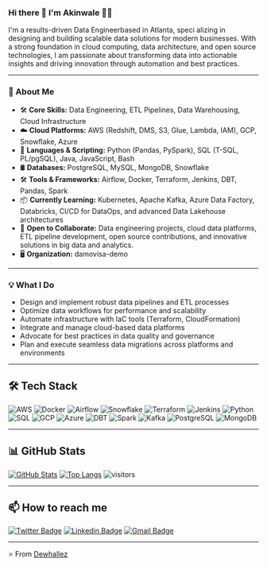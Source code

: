 ### Hi there 👋 I'm Akinwale 👨‍💻

I'm a results-driven Data Engineerbased in Atlanta, speci alizing in designing and building scalable data solutions for modern businesses. With a strong foundation in cloud computing, data architecture, and open source technologies, I am passionate about transforming data into actionable insights and driving innovation through automation and best practices.

---

### 🚀 About Me

- 🛠️ **Core Skills:** Data Engineering, ETL Pipelines, Data Warehousing, Cloud Infrastructure
- ☁️ **Cloud Platforms:** AWS (Redshift, DMS, S3, Glue, Lambda, IAM), GCP, Snowflake, Azure
- 🐍 **Languages & Scripting:** Python (Pandas, PySpark), SQL (T-SQL, PL/pgSQL), Java, JavaScript, Bash
- 🛢️ **Databases:** PostgreSQL, MySQL, MongoDB, Snowflake
- 🛠️ **Tools & Frameworks:** Airflow, Docker, Terraform, Jenkins, DBT, Pandas, Spark
- 📦 **Currently Learning:** Kubernetes, Apache Kafka, Azure Data Factory, Databricks, CI/CD for DataOps, and advanced Data Lakehouse architectures
- 🤝 **Open to Collaborate:** Data engineering projects, cloud data platforms, ETL pipeline development, open source contributions, and innovative solutions in big data and analytics.
- 🖥️ **Organization:** damovisa-demo

---

### 💡 What I Do

- Design and implement robust data pipelines and ETL processes
- Optimize data workflows for performance and scalability
- Automate infrastructure with IaC tools (Terraform, CloudFormation)
- Integrate and manage cloud-based data platforms
- Advocate for best practices in data quality and governance
- Plan and execute seamless data migrations across platforms and environments

---

## 🛠️ Tech Stack

![AWS](https://img.shields.io/badge/AWS-232F3E?style=for-the-badge&logo=amazon-aws&logoColor=white)
![Docker](https://img.shields.io/badge/Docker-2496ED?style=for-the-badge&logo=docker&logoColor=white)
![Airflow](https://img.shields.io/badge/Apache%20Airflow-017CEE?style=for-the-badge&logo=apache-airflow&logoColor=white)
![Snowflake](https://img.shields.io/badge/Snowflake-29B5E8?style=for-the-badge&logo=snowflake&logoColor=white)
![Terraform](https://img.shields.io/badge/Terraform-7B42BC?style=for-the-badge&logo=terraform&logoColor=white)
![Jenkins](https://img.shields.io/badge/Jenkins-D24939?style=for-the-badge&logo=jenkins&logoColor=white)
![Python](https://img.shields.io/badge/Python-3776AB?style=for-the-badge&logo=python&logoColor=white)
![SQL](https://img.shields.io/badge/SQL-4479A1?style=for-the-badge&logo=postgresql&logoColor=white)
![GCP](https://img.shields.io/badge/GCP-4285F4?style=for-the-badge&logo=google-cloud&logoColor=white)
![Azure](https://img.shields.io/badge/Azure-0078D4?style=for-the-badge&logo=microsoft-azure&logoColor=white)
![DBT](https://img.shields.io/badge/dbt-FF694B?style=for-the-badge&logo=dbt&logoColor=white)
![Spark](https://img.shields.io/badge/Apache%20Spark-E25A1C?style=for-the-badge&logo=apachespark&logoColor=white)
![Kafka](https://img.shields.io/badge/Apache%20Kafka-231F20?style=for-the-badge&logo=apachekafka&logoColor=white)
![PostgreSQL](https://img.shields.io/badge/PostgreSQL-4169E1?style=for-the-badge&logo=postgresql&logoColor=white)
![MongoDB](https://img.shields.io/badge/MongoDB-47A248?style=for-the-badge&logo=mongodb&logoColor=white)

---

## 📊 GitHub Stats

[![GitHub Stats](https://github-readme-stats.vercel.app/api?username=dewhallez&show_icons=true&theme=radical)](https://github.com/dewhallez)
[![Top Langs](https://github-readme-stats.vercel.app/api/top-langs/?username=dewhallez&layout=compact&theme=radical)](https://github.com/dewhallez)
![visitors](https://visitor-badge.glitch.me/badge?page_id=dewhallez)

---

## 📫 How to reach me

[![Twitter Badge](https://img.shields.io/badge/-dewhallez-1DA1F2?style=for-the-badge&logo=twitter&logoColor=white&link=https://twitter.com/dewhallez)](https://twitter.com/dewhallez)
[![Linkedin Badge](https://img.shields.io/badge/Akinwale-0077B5?style=for-the-badge&logo=linkedin&logoColor=white&link=https://www.linkedin.com/in/akinwale-akinseye-53679993//)](https://www.linkedin.com/in/akinwale-akinseye-53679993/)
[![Gmail Badge](https://img.shields.io/badge/-dewhalles-D14836?style=for-the-badge&logo=gmail&logoColor=white&link=mailto:dewhalles@gmail.com)](mailto:dewhalles@gmail.com)

---

⭐️ From [Dewhallez](https://github.com/dewhallez)
